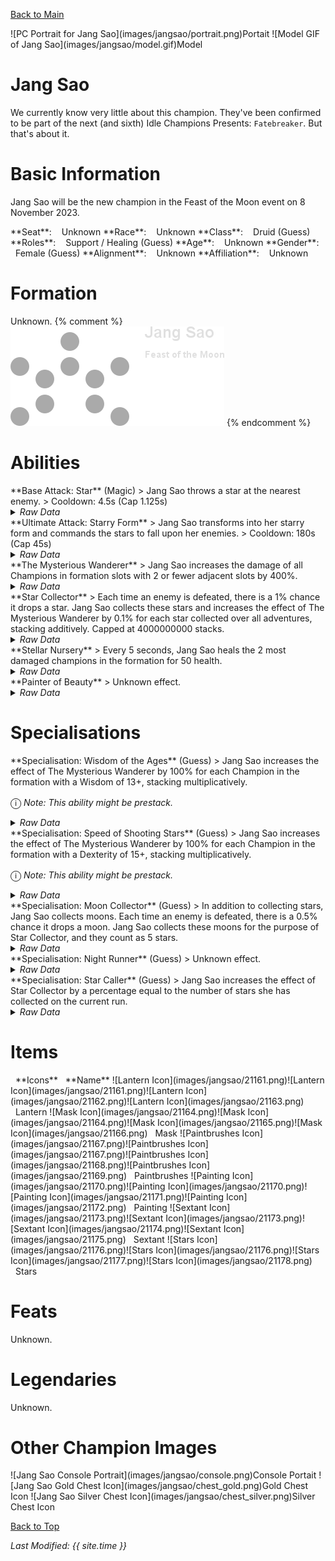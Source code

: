 [Back to Main](index.md)

<span class="championPortraitsRow">
    <span class="championPortraitsImage">
        ![PC Portrait for Jang Sao](images/jangsao/portrait.png)Portait
    </span>
    <span class="championPortraitsImage">
        ![Model GIF of Jang Sao](images/jangsao/model.gif)Model
    </span>
</span>

# Jang Sao

We currently know very little about this champion. They've been confirmed to be part of the next (and sixth) Idle Champions Presents: `Fatebreaker`. But that's about it.

# Basic Information

Jang Sao will be the new champion in the Feast of the Moon event on 8 November 2023.

<span class="champStatsTableColumn">
    <span class="champStatsTableRow">
        <span class="champStatsTableInfoHeader">
            <span style="margin-right:4px;">**Seat**:</span>
        </span>
        <span class="champStatsTableInfoSmall">
            <span style="margin-left:8px;">Unknown</span>
        </span>
    </span>
    <span class="champStatsTableRow">
        <span class="champStatsTableInfoHeader">
            <span style="margin-right:4px;">**Race**:</span>
        </span>
        <span class="champStatsTableInfoSmall">
            <span style="margin-left:8px;">Unknown</span>
        </span>
    </span>
    <span class="champStatsTableRow">
        <span class="champStatsTableInfoHeader">
            <span style="margin-right:4px;">**Class**:</span>
        </span>
        <span class="champStatsTableInfoSmall">
            <span style="margin-left:8px;">Druid (Guess)</span>
        </span>
    </span>
    <span class="champStatsTableRow">
        <span class="champStatsTableInfoHeader">
            <span style="margin-right:4px;">**Roles**:</span>
        </span>
        <span class="champStatsTableInfoSmall">
            <span style="margin-left:8px;">Support / Healing (Guess)</span>
        </span>
    </span>
    <span class="champStatsTableRow">
        <span class="champStatsTableInfoHeader">
            <span style="margin-right:4px;">**Age**:</span>
        </span>
        <span class="champStatsTableInfoSmall">
            <span style="margin-left:8px;">Unknown</span>
        </span>
    </span>
    <span class="champStatsTableRow">
        <span class="champStatsTableInfoHeader">
            <span style="margin-right:4px;">**Gender**:</span>
        </span>
        <span class="champStatsTableInfoSmall">
            <span style="margin-left:8px;">Female (Guess)</span>
        </span>
    </span>
    <span class="champStatsTableRow">
        <span class="champStatsTableInfoHeader">
            <span style="margin-right:4px;">**Alignment**:</span>
        </span>
        <span class="champStatsTableInfoSmall">
            <span style="margin-left:8px;">Unknown</span>
        </span>
    </span>
    <span class="champStatsTableRow">
        <span class="champStatsTableInfoHeader">
            <span style="margin-right:4px;">**Affiliation**:</span>
        </span>
        <span class="champStatsTableInfoSmall">
            <span style="margin-left:8px;">Unknown</span>
        </span>
    </span>
</span>

# Formation

Unknown.
{% comment %}
<span class="formationBorder">
    ![Formation Layout](images/jangsao/formation.png)
</span>
{% endcomment %}

# Abilities

<div markdown="1" class="abilityBorder"><div markdown="1" class="abilityBorderInner">
**Base Attack: Star** (Magic)
> Jang Sao throws a star at the nearest enemy.  
> Cooldown: 4.5s (Cap 1.125s)
<details><summary><em>Raw Data</em></summary>
<p>
<pre>
{
    "description": "Jang Sao throws a star at the nearest enemy.",
    "long_description": "",
    "damage_modifier": 1,
    "damage_types": ["magic"],
    "graphic_id": 0,
    "target": "front",
    "aoe_radius": 0,
    "tags": ["ranged"],
    "num_targets": 1,
    "animations": [{
        "projectile_details": {
            "trail": {
                "scale_lerp": [
                    {
                        "x": 1,
                        "y": 1
                    },
                    {
                        "x": 0,
                        "y": 0
                    }
                ],
                "lifespan": 0.1,
                "initial_velocity": {
                    "x": 0,
                    "y": 0
                },
                "alpha_lerp": {
                    "0": 0,
                    "1": 0,
                    "0.1": 0.75
                },
                "particle_graphic_ids": [21159],
                "spawn_rate": 100,
                "velocity_jitter": {
                    "x": 30,
                    "y": 30
                }
            },
            "percent_height_offset": 4,
            "use_auto_rotation": true,
            "projectile_graphic_id": 21158,
            "projectile_speed": 1000,
            "hash": "89c063825fe75ec91320f4189f6864bb"
        },
        "hit_sound": 133,
        "shoot_sound": 149,
        "type": "ranged_attack",
        "projectile": "pd_generic_projectile",
        "shoot_frame": 20
    }],
    "name": "Star",
    "cooldown": 4.5,
    "id": 698
}
</pre>
</p>
</details>
</div></div>

<div markdown="1" class="abilityBorder"><div markdown="1" class="abilityBorderInner">
**Ultimate Attack: Starry Form**
> Jang Sao transforms into her starry form and commands the stars to fall upon her enemies.  
> Cooldown: 180s (Cap 45s)
<details><summary><em>Raw Data</em></summary>
<p>
<pre>
{
    "description": "Jang Sao transforms into her starry form and stars fall upon her enemies.",
    "long_description": "Jang Sao transforms into her starry form and commands the stars to fall upon her enemies.",
    "damage_modifier": 1,
    "damage_types": ["magic"],
    "graphic_id": 21208,
    "target": "random",
    "aoe_radius": 100,
    "tags": [
        "ranged",
        "ultimate"
    ],
    "num_targets": 1,
    "animations": [{
        "damage_frame": 2,
        "jump_sound": 30,
        "sound_frames": {"2": 154},
        "target_offset_x": -34,
        "type": "melee_attack"
    }],
    "name": "Starry Form",
    "cooldown": 180,
    "id": 699
}
</pre>
</p>
</details>
</div></div>

<div markdown="1" class="abilityBorder"><div markdown="1" class="abilityBorderInner">
**The Mysterious Wanderer**
> Jang Sao increases the damage of all Champions in formation slots with 2 or fewer adjacent slots by 400%.
<details><summary><em>Raw Data</em></summary>
<p>
<pre>
{
    "effect_keys": [{
        "off_when_benched": true,
        "effect_string": "hero_dps_multiplier_mult,400",
        "targets": [{
            "if_expr": "num_adj_slots<=max_adj",
            "max_adj": 2,
            "type": "slot_if_expr"
        }]
    }],
    "requirements": "",
    "description": {"desc": "Jang Sao increases the damage of all Champions in formation slots with 2 or fewer adjacent slots by $(amount)%."},
    "id": 1733,
    "flavour_text": "",
    "graphic_id": 21198,
    "properties": {
        "is_formation_ability": true,
        "owner_use_outgoing_description": true
    }
}
</pre>
</p>
</details>
</div></div>

<div markdown="1" class="abilityBorder"><div markdown="1" class="abilityBorderInner">
**Star Collector**
> Each time an enemy is defeated, there is a 1% chance it drops a star. Jang Sao collects these stars and increases the effect of The Mysterious Wanderer by 0.1% for each star collected over all adventures, stacking additively. Capped at 4000000000 stacks.
<details><summary><em>Raw Data</em></summary>
<p>
<pre>
{
    "effect_keys": [
        {
            "stack_title": "Total Stars",
            "stacks_multiply": false,
            "show_bonus": true,
            "effect_string": "buff_upgrade,0.1,13257",
            "desc_forced_order": 1,
            "max_stacks": 4000000000,
            "stacks_on_trigger": "on_broadcast_stacks,jangsao_star_trigger"
        },
        {
            "off_when_benched": true,
            "effect_string": "jangsao_star_collector,1"
        },
        {
            "is_instanced_stat": false,
            "use_stat_defs": true,
            "effect_string": "stacks_data_binder_safe,0,jangsao_star_collector_stacks"
        },
        {
            "stack_title": "Stars gained this adventure",
            "effect_string": "do_nothing",
            "desc_forced_order": 0,
            "show_stacks": true,
            "stacks_on_trigger": "on_broadcast_stacks,jangsao_star_trigger"
        },
        {
            "is_instanced_stat": true,
            "use_stat_defs": true,
            "effect_string": "stacks_data_binder_safe,3,jangsao_star_collector_stacks_this_run"
        }
    ],
    "requirements": "",
    "description": {"desc": "Each time an enemy is defeated, there is a $(amount___2)% chance it drops a star. Jang Sao collects these stars and increases the effect of The Mysterious Wanderer by $(amount)% for each star collected over all adventures, stacking additively. Capped at $max_stacks stacks."},
    "id": 1734,
    "flavour_text": "",
    "graphic_id": 21196,
    "properties": {
        "indexed_effect_properties": true,
        "is_formation_ability": true,
        "default_bonus_index": 0,
        "owner_use_outgoing_description": true,
        "per_effect_index_bonuses": true
    }
}
</pre>
</p>
</details>
</div></div>

<div markdown="1" class="abilityBorder"><div markdown="1" class="abilityBorderInner">
**Stellar Nursery**
> Every 5 seconds, Jang Sao heals the 2 most damaged champions in the formation for 50 health.
<details><summary><em>Raw Data</em></summary>
<p>
<pre>
{
    "effect_keys": [
        {
            "effect_string": "jangsao_stellar_nursery,50",
            "tick_rate": 5
        },
        {"effect_string": "jangsao_stellar_nursery_target_count,2"}
    ],
    "requirements": "",
    "description": {"desc": "Every $(tick_rate) seconds, Jang Sao heals the $(amount___2) most damaged champions in the formation for $(amount) health."},
    "id": 1735,
    "flavour_text": "",
    "graphic_id": 21197,
    "properties": {
        "indexed_effect_properties": true,
        "is_formation_ability": true,
        "default_bonus_index": 0,
        "owner_use_outgoing_description": true,
        "per_effect_index_bonuses": true
    }
}
</pre>
</p>
</details>
</div></div>

<div markdown="1" class="abilityBorder"><div markdown="1" class="abilityBorderInner">
**Painter of Beauty**
> Unknown effect.
<details><summary><em>Raw Data</em></summary>
<p>
<pre>
{
    "effect_keys": [{"effect_string": "do_nothing"}],
    "requirements": "",
    "description": {"desc": ""},
    "id": 1736,
    "flavour_text": "",
    "graphic_id": 21195,
    "properties": {
        "is_formation_ability": true,
        "owner_use_outgoing_description": true
    }
}
</pre>
</p>
</details>
</div></div>

# Specialisations

<div markdown="1" class="abilityBorder"><div markdown="1" class="abilityBorderInner">
**Specialisation: Wisdom of the Ages** (Guess)
> Jang Sao increases the effect of The Mysterious Wanderer by 100% for each Champion in the formation with a Wisdom of 13+, stacking multiplicatively.

<span style="font-size:1.2em;">ⓘ</span> *Note: This ability might be prestack.*
<details><summary><em>Raw Data</em></summary>
<p>
<pre>
{
    "effect_keys": [
        {"effect_string": "pre_stack_amount,100"},
        {
            "amount_expr": "upgrade_amount(13261,0)",
            "amount_updated_listeners": [
                "slot_changed",
                "feat_changed"
            ],
            "stacks_multiply": true,
            "off_when_benched": true,
            "show_bonus": true,
            "amount_func": "mult",
            "stack_func": "per_hero_attribute",
            "min_stat_amount": 13,
            "per_hero_expr": "clamp(wis+1-min_stat_amount,0,1)",
            "effect_string": "buff_upgrade,0,13257"
        }
    ],
    "requirements": "",
    "description": {"desc": "Jang Sao increases the effect of The Mysterious Wanderer by $(amount)% for each Champion in the formation with a Wisdom of $(min_stat_amount___2)+, stacking multiplicatively."},
    "id": 1737,
    "flavour_text": "",
    "graphic_id": 0,
    "properties": {
        "indexed_effect_properties": true,
        "is_formation_ability": true,
        "spec_option_post_apply_info": "High Wisdom Champions: $num_stacks___2",
        "default_bonus_index": 0,
        "owner_use_outgoing_description": true,
        "type": "upgrade",
        "formation_circle_icon": false,
        "per_effect_index_bonuses": true
    }
}
</pre>
</p>
</details>
</div></div>

<div markdown="1" class="abilityBorder"><div markdown="1" class="abilityBorderInner">
**Specialisation: Speed of Shooting Stars** (Guess)
> Jang Sao increases the effect of The Mysterious Wanderer by 100% for each Champion in the formation with a Dexterity of 15+, stacking multiplicatively.

<span style="font-size:1.2em;">ⓘ</span> *Note: This ability might be prestack.*
<details><summary><em>Raw Data</em></summary>
<p>
<pre>
{
    "effect_keys": [
        {"effect_string": "pre_stack_amount,100"},
        {
            "amount_expr": "upgrade_amount(13261,0)",
            "amount_updated_listeners": [
                "slot_changed",
                "feat_changed"
            ],
            "stacks_multiply": true,
            "off_when_benched": true,
            "show_bonus": true,
            "amount_func": "mult",
            "stack_func": "per_hero_attribute",
            "min_stat_amount": 15,
            "per_hero_expr": "clamp(dex+1-min_stat_amount,0,1)",
            "effect_string": "buff_upgrade,0,13257"
        }
    ],
    "requirements": "",
    "description": {"desc": "Jang Sao increases the effect of The Mysterious Wanderer by $(amount)% for each Champion in the formation with a Dexterity of $(min_stat_amount___2)+, stacking multiplicatively."},
    "id": 1738,
    "flavour_text": "",
    "graphic_id": 0,
    "properties": {
        "indexed_effect_properties": true,
        "is_formation_ability": true,
        "spec_option_post_apply_info": "High Dexterity Champions: $num_stacks___2",
        "default_bonus_index": 0,
        "owner_use_outgoing_description": true,
        "type": "upgrade",
        "formation_circle_icon": false,
        "per_effect_index_bonuses": true
    }
}
</pre>
</p>
</details>
</div></div>

<div markdown="1" class="abilityBorder"><div markdown="1" class="abilityBorderInner">
**Specialisation: Moon Collector** (Guess)
> In addition to collecting stars, Jang Sao collects moons. Each time an enemy is defeated, there is a 0.5% chance it drops a moon. Jang Sao collects these moons for the purpose of Star Collector, and they count as 5 stars.
<details><summary><em>Raw Data</em></summary>
<p>
<pre>
{
    "effect_keys": [{
        "goober_graphic_id": 21156,
        "off_when_benched": true,
        "goober_name": "Projectile_JangSao_Moon",
        "broadcast_trigger_count": 5,
        "effect_string": "jangsao_moon_collector,0.5",
        "goober_graphic_id_large": 21156
    }],
    "requirements": "",
    "description": {"desc": "In addition to collecting stars, Jang Sao collects moons. Each time an enemy is defeated, there is a $(amount)% chance it drops a moon. Jang Sao collects these moons for the purpose of Star Collector, and they count as $(broadcast_trigger_count) stars."},
    "id": 1739,
    "flavour_text": "",
    "graphic_id": 0,
    "properties": {
        "is_formation_ability": true,
        "owner_use_outgoing_description": true
    }
}
</pre>
</p>
</details>
</div></div>

<div markdown="1" class="abilityBorder"><div markdown="1" class="abilityBorderInner">
**Specialisation: Night Runner** (Guess)
> Unknown effect.
<details><summary><em>Raw Data</em></summary>
<p>
<pre>
{
    "effect_keys": [{"effect_string": "do_nothing"}],
    "requirements": "",
    "description": {"desc": ""},
    "id": 1740,
    "flavour_text": "",
    "graphic_id": 0,
    "properties": {
        "is_formation_ability": true,
        "owner_use_outgoing_description": true
    }
}
</pre>
</p>
</details>
</div></div>

<div markdown="1" class="abilityBorder"><div markdown="1" class="abilityBorderInner">
**Specialisation: Star Caller** (Guess)
> Jang Sao increases the effect of Star Collector by a percentage equal to the number of stars she has collected on the current run.
<details><summary><em>Raw Data</em></summary>
<p>
<pre>
{
    "effect_keys": [{
        "stack_title": "Stars gained this adventure",
        "stat": "jangsao_star_collector_stacks_this_run",
        "show_bonus": true,
        "amount_func": "add",
        "instance_stat": true,
        "stack_func": "get_stat",
        "effect_string": "buff_upgrade,1,13257"
    }],
    "requirements": "",
    "description": {"desc": "Jang Sao increases the effect of Star Collector by a percentage equal to the number of stars she has collected on the current run."},
    "id": 1741,
    "flavour_text": "",
    "graphic_id": 0,
    "properties": {
        "is_formation_ability": true,
        "spec_option_post_apply_info": "Stars collected: $num_stacks",
        "owner_use_outgoing_description": true
    }
}
</pre>
</p>
</details>
</div></div>

# Items

<span class="itemTableColumn">
    <span class="itemTableRowHeader">
        <span class="itemTableIcon" style="align-items:center;">
            <span style="margin-left:8px;">**Icons**</span>
        </span>
        <span class="itemTableNameSmall">
            <span style="margin-left: 8px;">**Name**</span>
        </span>
    </span>
    <span class="itemTableRow">
        <span class="itemTableIcon" style="align-items:center;">
            <span class="itemTableIcon1">![Lantern Icon](images/jangsao/21161.png)</span><span class="itemTableIcon2">![Lantern Icon](images/jangsao/21161.png)</span><span class="itemTableIcon3">![Lantern Icon](images/jangsao/21162.png)</span><span class="itemTableIcon4">![Lantern Icon](images/jangsao/21163.png)</span>
        </span>
        <span class="itemTableNameSmall">
            <span style="margin-left: 8px;">Lantern</span>
        </span>
    </span>
    <span class="itemTableRow">
        <span class="itemTableIcon" style="align-items:center;">
            <span class="itemTableIcon1">![Mask Icon](images/jangsao/21164.png)</span><span class="itemTableIcon2">![Mask Icon](images/jangsao/21164.png)</span><span class="itemTableIcon3">![Mask Icon](images/jangsao/21165.png)</span><span class="itemTableIcon4">![Mask Icon](images/jangsao/21166.png)</span>
        </span>
        <span class="itemTableNameSmall">
            <span style="margin-left: 8px;">Mask</span>
        </span>
    </span>
    <span class="itemTableRow">
        <span class="itemTableIcon" style="align-items:center;">
            <span class="itemTableIcon1">![Paintbrushes Icon](images/jangsao/21167.png)</span><span class="itemTableIcon2">![Paintbrushes Icon](images/jangsao/21167.png)</span><span class="itemTableIcon3">![Paintbrushes Icon](images/jangsao/21168.png)</span><span class="itemTableIcon4">![Paintbrushes Icon](images/jangsao/21169.png)</span>
        </span>
        <span class="itemTableNameSmall">
            <span style="margin-left: 8px;">Paintbrushes</span>
        </span>
    </span>
    <span class="itemTableRow">
        <span class="itemTableIcon" style="align-items:center;">
            <span class="itemTableIcon1">![Painting Icon](images/jangsao/21170.png)</span><span class="itemTableIcon2">![Painting Icon](images/jangsao/21170.png)</span><span class="itemTableIcon3">![Painting Icon](images/jangsao/21171.png)</span><span class="itemTableIcon4">![Painting Icon](images/jangsao/21172.png)</span>
        </span>
        <span class="itemTableNameSmall">
            <span style="margin-left: 8px;">Painting</span>
        </span>
    </span>
    <span class="itemTableRow">
        <span class="itemTableIcon" style="align-items:center;">
            <span class="itemTableIcon1">![Sextant Icon](images/jangsao/21173.png)</span><span class="itemTableIcon2">![Sextant Icon](images/jangsao/21173.png)</span><span class="itemTableIcon3">![Sextant Icon](images/jangsao/21174.png)</span><span class="itemTableIcon4">![Sextant Icon](images/jangsao/21175.png)</span>
        </span>
        <span class="itemTableNameSmall">
            <span style="margin-left: 8px;">Sextant</span>
        </span>
    </span>
    <span class="itemTableRow">
        <span class="itemTableIcon" style="align-items:center;">
            <span class="itemTableIcon1">![Stars Icon](images/jangsao/21176.png)</span><span class="itemTableIcon2">![Stars Icon](images/jangsao/21176.png)</span><span class="itemTableIcon3">![Stars Icon](images/jangsao/21177.png)</span><span class="itemTableIcon4">![Stars Icon](images/jangsao/21178.png)</span>
        </span>
        <span class="itemTableNameSmall">
            <span style="margin-left: 8px;">Stars</span>
        </span>
    </span>
</span>

# Feats

Unknown.

# Legendaries

Unknown.

# Other Champion Images

<span class="championImagesColumn">
    <span class="championImagesRow">
        <span class="championImagesPortrait">
            ![Jang Sao Console Portrait](images/jangsao/console.png)Console Portait
        </span>
    </span>
    <span class="championImagesRow">
        <span class="championImagesChests">
            ![Jang Sao Gold Chest Icon](images/jangsao/chest_gold.png)Gold Chest Icon
        </span>
        <span class="championImagesChests">
            ![Jang Sao Silver Chest Icon](images/jangsao/chest_silver.png)Silver Chest Icon
        </span>
    </span>
</span>

[Back to Top](#top)

*Last Modified: {{ site.time }}*
